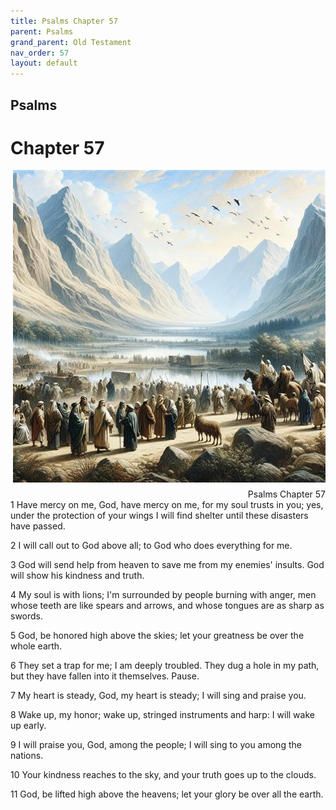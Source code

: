 ```yaml
---
title: Psalms Chapter 57
parent: Psalms
grand_parent: Old Testament
nav_order: 57
layout: default
---
```


## Psalms

# Chapter 57

<div style="clear: both; text-align: right;">
    <img src="/assets/Image/Psalms/500/57.jpg" alt="Psalms Chapter 57" class="chapter-image" style="max-width: 100%; height: auto; float: right; margin: 0 0 10px 10px; padding-left: 10%;">
    <figcaption style="font-size: 14px;">Psalms Chapter 57</figcaption>
</div>
1 Have mercy on me, God, have mercy on me, for my soul trusts in you; yes, under the protection of your wings I will find shelter until these disasters have passed.

2 I will call out to God above all; to God who does everything for me.

3 God will send help from heaven to save me from my enemies' insults. God will show his kindness and truth.

4 My soul is with lions; I'm surrounded by people burning with anger, men whose teeth are like spears and arrows, and whose tongues are as sharp as swords.

5 God, be honored high above the skies; let your greatness be over the whole earth.

6 They set a trap for me; I am deeply troubled. They dug a hole in my path, but they have fallen into it themselves. Pause.

7 My heart is steady, God, my heart is steady; I will sing and praise you.

8 Wake up, my honor; wake up, stringed instruments and harp: I will wake up early.

9 I will praise you, God, among the people; I will sing to you among the nations.

10 Your kindness reaches to the sky, and your truth goes up to the clouds.

11 God, be lifted high above the heavens; let your glory be over all the earth.


